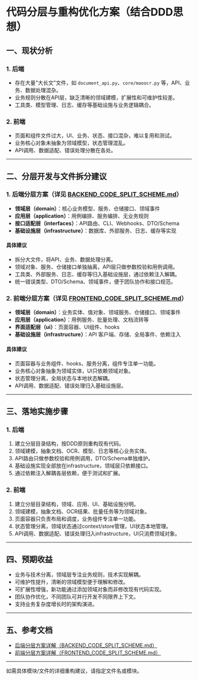# 代码分层与重构优化方案（结合DDD思想）

## 一、现状分析

### 1. 后端
- 存在大量"大长文"文件，如 `document_api.py`、`core/maoocr.py` 等，API、业务、数据处理混杂。
- 业务规则分散在API层，缺乏清晰的领域建模，扩展性和可维护性较差。
- 工具类、模型管理、日志、缓存等基础设施与业务逻辑耦合。

### 2. 前端
- 页面和组件文件过大，UI、业务、状态、接口混杂，难以复用和测试。
- 业务核心对象未抽象为领域模型，状态管理混乱。
- API调用、数据适配、错误处理分散在各处。

---

## 二、分层开发与文件拆分建议

### 1. 后端分层方案（详见 [BACKEND_CODE_SPLIT_SCHEME.md](./BACKEND_CODE_SPLIT_SCHEME.md)）
- **领域层（domain）**：核心业务模型、服务、仓储接口、领域事件
- **应用层（application）**：用例编排、服务编排、无业务规则
- **接口适配层（interfaces）**：API路由、CLI、Webhooks、DTO/Schema
- **基础设施层（infrastructure）**：数据库、外部服务、日志、缓存等实现

#### 具体建议
- 拆分大文件，将API、业务、数据处理分离。
- 领域对象、服务、仓储接口单独抽离，API层只做参数校验和用例调用。
- 工具类、外部服务、日志、缓存等归入基础设施层，通过依赖注入解耦。
- 统一错误类型、DTO/Schema、领域事件，便于团队协作和接口规范。

### 2. 前端分层方案（详见 [FRONTEND_CODE_SPLIT_SCHEME.md](./FRONTEND_CODE_SPLIT_SCHEME.md)）
- **领域层（domain）**：业务实体、值对象、领域服务、仓储接口、领域事件
- **应用层（application）**：用例服务、批量处理、文档流转等
- **界面适配层（ui）**：页面容器、UI组件、hooks
- **基础设施层（infrastructure）**：API 客户端、存储、全局事件、依赖注入

#### 具体建议
- 页面容器与业务组件、hooks、服务分离，组件专注单一功能。
- 业务核心对象抽象为领域实体，UI只依赖领域对象。
- 状态管理分离，全局状态与本地状态解耦。
- API调用、数据适配、错误处理归入基础设施层。

---

## 三、落地实施步骤

### 1. 后端
1. 建立分层目录结构，按DDD原则重构现有代码。
2. 领域建模，抽象文档、OCR、模型、日志等核心业务实体。
3. API路由只做参数校验和用例调用，DTO/Schema单独维护。
4. 基础设施实现全部放在infrastructure，领域层只依赖接口。
5. 通过依赖注入解耦各层依赖，便于测试和扩展。

### 2. 前端
1. 建立分层目录结构，领域、应用、UI、基础设施分明。
2. 领域建模，抽象文档、OCR结果、批量任务等为领域对象。
3. 页面容器只负责布局和调度，业务组件专注单一功能。
4. 状态管理分离，领域状态通过context/store管理，UI状态本地管理。
5. API调用、数据适配、错误处理归入infrastructure，UI只消费领域对象。

---

## 四、预期收益
- 业务与技术分离，领域层专注业务规则，技术实现解耦。
- 可维护性提升，清晰的领域模型便于理解和修改。
- 可扩展性增强，新功能通过添加领域对象而非修改现有代码实现。
- 团队协作优化，不同团队可并行开发不同限界上下文。
- 支持业务复杂度增长时的架构演进。

---

## 五、参考文档
- [后端分层方案详解（BACKEND_CODE_SPLIT_SCHEME.md）](./BACKEND_CODE_SPLIT_SCHEME.md)
- [前端分层方案详解（FRONTEND_CODE_SPLIT_SCHEME.md）](./FRONTEND_CODE_SPLIT_SCHEME.md)

---

如需具体模块/文件的详细重构建议，请指定文件名或模块。 